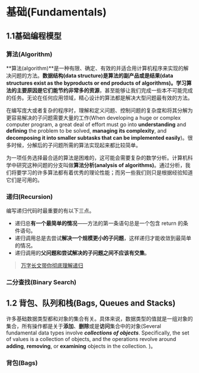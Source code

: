 # 基础(Fundamentals)



## 1.1基础编程模型

### 算法(Algorithm)

​		**算法(algorithm)**是一种有限、确定、有效的并适合用计算机程序来实现的解决问题的方法。**数据结构(data structure)**是算法的副产品或是结果(data structures exist as the byproducts or end products of algorithms)。学习算法的主要原因是**它们能节约非常多的资源**，甚至能够让我们完成一些本不可能完成的任务。无论在任何应用领域，精心设计的算法都是解决大型问题最有效的方法。

​		在编写庞大或者复杂的程序时，理解和定义问题、控制问题的复杂度和将其分解为更容易解决的子问题需要大量的工作(When developing a huge or complex computer program, a great deal of effort must go into **understanding** and **defining** the problem to be solved, **managing its complexity**, and **decomposing it into smaller subtasks that can be implemented easily**)。很多时候，分解后的子问题所需的算法实现起来都比较简单。

​		为一项任务选择最合适的算法是困难的，这可能会需要复杂的数学分析。计算机科学中研究这种问题的分支叫做**算法分析(analysis of algorithms)**。通过分析，我们将要学习的许多算法都有着优秀的理论性能；而另一些我们则只是根据经验知道它们是可用的。



### 递归(Recursion)

编写递归代码时最重要的有以下三点。

* 递归总**有一个最简单的情况**——方法的第一条语句总是一个包含 return 的条件语句。
* 递归调用总是去尝试**解决一个规模更小的子问题**，这样递归才能收敛到最简单的情况。
* 递归调用的**父问题和尝试解决的子问题之间不应该有交集**。

> [万字长文带你彻底理解递归](https://bbs.huaweicloud.com/blogs/334084)



### 二分查找(Binary Search)







## 1.2 背包、队列和栈(Bags, Queues and Stacks)

​		许多基础数据类型都和对象的集合有关。具体来说，数据类型的值就是一组对象的集合，所有操作都是关于**添加**、**删除**或是**访问**集合中的对象(Several fundamental data types involve ***collections of objects***. Specifically, the set of values is a collection of objects, and the operations revolve around **adding**, **removing**, or **examining** objects in the collection. )。



### 背包(Bags)